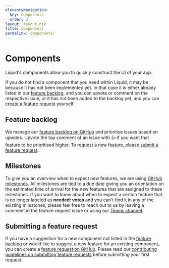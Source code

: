 ```yaml
---
eleventyNavigation:
  key: Components
  order: 3
layout: layout.njk
title: Components
permalink: components/
---
```


# Components

Liquid's components allow you to quickly construct the UI of your app.

If you do not find a component that you need within Liquid, it may be because it has not been implemented yet. In that case it is either already listed in our [feature backlog](components/#feature-backlog), and you can upvote or comment on the respective issue, or it has not been added to the backlog yet, and you can [create a feature request](components/#submitting-a-feature-request) yourself.

## Feature backlog

We manage our [feature backlog on GitHub](https://github.com/emdgroup-liquid/liquid/issues?q=sort%3Areactions-%2B1-desc+label%3Afeature) and prioritise issues based on upvotes. Upvote the top comment of an issue with 👍 if you want that feature to be prioritised higher. To request a new feature, please [submit a feature request](components/#submitting-a-feature-request).

## Milestones

To give you an overview when to expect new features, we are using [GitHub milestones](https://github.com/emdgroup-liquid/liquid/milestones). All milestones are tied to a due date giving you an orientation on the estimated time of arrival for the new features that are assigned to these milestones. If you want to know about when to expect a certain feature that is no longer labeled as **needed: votes** and you can't find it in any of the existing milestones, please feel free to reach out to us by leaving a comment in the feature request issue or using our [Teams channel](https://teams.microsoft.com/l/channel/19%3ab5381a933c6c413ea0ae41c3b424acd8%40thread.skype/Liquid%2520Design%2520System?groupId=babb6c18-c13f-43ef-baf2-ce1617f228cd&tenantId=db76fb59-a377-4120-bc54-59dead7d39c9).

## Submitting a feature request

If you have a suggestion for a new component not listed in the [feature backlog](components/#feature-backlog) or would like to suggest a new feature for an existing component, you can create a [feature request on GitHub](https://github.com/emdgroup-liquid/liquid/issues/new?template=feature_request.md). Please read our [contributing guidelines on submitting feature requests](https://github.com/emdgroup-liquid/liquid/blob/develop/CONTRIBUTING.md#requesting-new-features) before submitting your first request.
